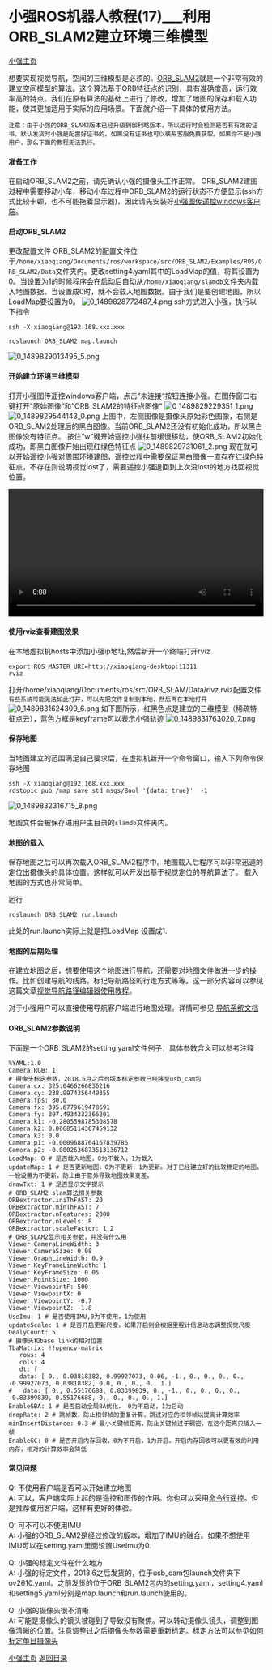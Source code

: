 # 小强ROS机器人教程(17)___利用ORB_SLAM2建立环境三维模型<br>
[小强主页](https://www.bwbot.org/products/xiaoqiang-4-pro)

想要实现视觉导航，空间的三维模型是必须的。[ORB_SLAM2](https://github.com/raulmur/ORB_SLAM2)就是一个非常有效的建立空间模型的算法。这个算法基于ORB特征点的识别，具有准确度高，运行效率高的特点。我们在原有算法的基础上进行了修改，增加了地图的保存和载入功能，使其更加适用于实际的应用场景。下面就介绍一下具体的使用方法。

`注意：由于小强的ORB_SLAM2版本已经升级到伽利略版本，所以运行时会检测是否有有效的证书。默认发货时小强是配置好证书的。如果没有证书也可以联系客服免费获取。如果你不是小强用户，那么下面的教程无法执行。`

#### 准备工作
在启动ORB_SLAM2之前，请先确认小强的摄像头工作正常。
ORB_SLAM2建图过程中需要移动小车，移动小车过程中ORB_SLAM2的运行状态不方便显示(ssh方式比较卡顿，也不可能拖着显示器)，因此请先安装好[小强图传遥控windows客户端](http://community.bwbot.org/topic/163)。

#### 启动ORB_SLAM2
更改配置文件
ORB_SLAM2的配置文件位于```/home/xiaoqiang/Documents/ros/workspace/src/ORB_SLAM2/Examples/ROS/ORB_SLAM2/Data```文件夹内。更改setting4.yaml其中的LoadMap的值，将其设置为0。当设置为1的时候程序会在启动后自动从```/home/xiaoqiang/slamdb```文件夹内载入地图数据。当设置成0时，就不会载入地图数据。由于我们是要创建地图，所以LoadMap要设置为0。
![0_1489828772487_4.png](http://community.bwbot.org/assets/uploads/files/1489828766378-4-resized.png) 
ssh方式进入小强，执行以下指令
```
ssh -X xiaoqiang@192.168.xxx.xxx

roslaunch ORB_SLAM2 map.launch

```
![0_1489829013495_5.png](http://community.bwbot.org/assets/uploads/files/1489829007166-5-resized.png) 

#### 开始建立环境三维模型
打开小强图传遥控windows客户端，点击“未连接“按钮连接小强。在图传窗口右键打开”原始图像“和”ORB_SLAM2的特征点图像“
![0_1489829229351_1.png](http://community.bwbot.org/assets/uploads/files/1489829223150-1-resized.png) 
![0_1489829544143_0.png](http://community.bwbot.org/assets/uploads/files/1489829538993-0-resized.png) 
上图中，左侧图像是摄像头原始彩色图像，右侧是ORB_SLAM2处理后的黑白图像。当前ORB_SLAM2还没有初始化成功，所以黑白图像没有特征点。
按住”w”键开始遥控小强往前缓慢移动，使ORB_SLAM2初始化成功，即黑白图像开始出现红绿色特征点
![0_1489829731061_2.png](http://community.bwbot.org/assets/uploads/files/1489829726642-2-resized.png) 
现在就可以开始遥控小强对周围环境建图，遥控过程中需要保证黑白图像一直存在红绿色特征点，不存在则说明视觉lost了，需要遥控小强退回到上次没lost的地方找回视觉位置。

<video  src="http://139.199.64.153/media/docs/nav/videos/nav-map.mp4" controls  width="100%"></video>

#### 使用rviz查看建图效果
在本地虚拟机hosts中添加小强ip地址,然后新开一个终端打开rviz
```
export ROS_MASTER_URI=http://xiaoqiang-desktop:11311
rviz
```
打开/home/xiaoqiang/Documents/ros/src/ORB_SLAM/Data/rivz.rviz配置文件
`有些系统可能无法如此打开，可以先把文件复制到本地，然后再在本地打开`
![0_1489831624309_6.png](http://community.bwbot.org/assets/uploads/files/1489831618184-6-resized.png) 
如下图所示，红黑色点是建立的三维模型（稀疏特征点云），蓝色方框是keyframe可以表示小强轨迹
![0_1489831763020_7.png](http://community.bwbot.org/assets/uploads/files/1489831756767-7-resized.png) 
#### 保存地图
当地图建立的范围满足自己要求后，在虚拟机新开一个命令窗口，输入下列命令保存地图
```
ssh -X xiaoqiang@192.168.xxx.xxx
rostopic pub /map_save std_msgs/Bool '{data: true}'  -1
```

![0_1489832316715_8.png](http://community.bwbot.org/assets/uploads/files/1489832310500-8-resized.png) 

地图文件会被保存进用户主目录的```slamdb```文件夹内。

#### 地图的载入
保存地图之后可以再次载入ORB_SLAM2程序中。地图载入后程序可以非常迅速的定位出摄像头的具体位置。这样就可以开发出基于视觉定位的导航算法了。
载入地图的方式也非常简单。

运行

```
roslaunch ORB_SLAM2 run.launch
```
此处的run.launch实际上就是把LoadMap 设置成1.

#### 地图的后期处理
在建立地图之后，想要使用这个地图进行导航，还需要对地图文件做进一步的操作。比如创建导航的线路，标记导航路径的行走方式等等。这一部分内容可以参见这篇文章[视觉导航路径编辑器使用教程](http://community.bwbot.org/topic/57/%E8%A7%86%E8%A7%89%E5%AF%BC%E8%88%AA%E8%B7%AF%E5%BE%84%E7%BC%96%E8%BE%91%E5%99%A8%E4%BD%BF%E7%94%A8%E6%95%99%E7%A8%8B)。

对于小强用户可以直接使用导航客户端进行地图处理。详情可参见 [导航系统文档](https://doc.bwbot.org/books-online/galileo-servicebot-doc/nav.html#start)

#### ORB_SLAM2参数说明

下面是一个ORB_SLAM2的setting.yaml文件例子，具体参数含义可以参考注释

```
%YAML:1.0
Camera.RGB: 1 
# 摄像头标定参数，2018.6月之后的版本标定参数已经移至usb_cam包
Camera.cx: 325.0466266836216
Camera.cy: 238.9974356449355
Camera.fps: 30.0
Camera.fx: 395.6779619478691
Camera.fy: 397.4934332366201
Camera.k1: -0.2805598785308578
Camera.k2: 0.06685114307459132
Camera.k3: 0.0
Camera.p1: -0.0009688764167839786
Camera.p2: -0.0002636873513136712
LoadMap: 0 # 是否载入地图，0为不载入，1为载入
updateMap: 1 # 是否更新地图，0为不更新，1为更新。对于已经建立好的比较稳定的地图，一般设置为不更新。防止由于意外导致地图效果变差。
drawTxt: 1 # 是否显示文字提示
# ORB_SLAM2 slam算法相关参数
ORBextractor.iniThFAST: 20 
ORBextractor.minThFAST: 7
ORBextractor.nFeatures: 2000
ORBextractor.nLevels: 8
ORBextractor.scaleFactor: 1.2
# ORB_SLAM2显示相关参数，并没有什么用
Viewer.CameraLineWidth: 3
Viewer.CameraSize: 0.08
Viewer.GraphLineWidth: 0.9
Viewer.KeyFrameLineWidth: 1
Viewer.KeyFrameSize: 0.05
Viewer.PointSize: 1000
Viewer.ViewpointF: 500
Viewer.ViewpointX: 0
Viewer.ViewpointY: -0.7
Viewer.ViewpointZ: -1.8
UseImu: 1 # 是否使用IMU,0为不使用，1为使用
updateScale: 1 # 是否开启更新尺度，如果开启则会根据里程计信息动态调整视觉尺度
DealyCount: 5 
# 摄像头和base link的相对位置
TbaMatrix: !!opencv-matrix
   rows: 4
   cols: 4
   dt: f
   data: [ 0., 0.03818382, 0.99927073, 0.06, -1., 0., 0., 0., 0., -0.99927073, 0.03818382, 0.0, 0., 0., 0., 1.]
#   data: [ 0., 0.55176688, 0.83399839, 0., -1., 0., 0., 0., 0., -0.83399839, 0.55176688, 0., 0., 0., 0., 1.]
EnableGBA: 1 # 是否启动全局BA优化， 0为不启动，1为启动
dropRate: 2 # 跳帧数，防止相邻帧的重复计算，跳过对应的相邻帧以提高计算效率
minInsertDistance: 0.3 # 最小关键帧距离，防止关键帧过于稠密，在这个距离只插入一帧
EnableGC: 0 # 是否开启内存回收，0为不开启，1为开启。开启内存回收可以更有效的利用内存，相对的计算效率会降低
```


#### 常见问题

Q: 不使用客户端是否可以开始建立地图<br>A: 可以，客户端实际上起的是遥控和图传的作用。你也可以采用[命令行遥控](https://community.bwbot.org/topic/26/)。但是推荐使用客户端，这样有更好的体验。

Q: 可不可以不使用IMU<br>A: 小强的ORB_SLAM2是经过修改的版本，增加了IMU的融合。如果不想使用IMU可以在setting.yaml里面设置UseImu为0.

Q: 小强的标定文件在什么地方<br>A: 小强的标定文件，2018.6之后发货的，位于usb_cam包launch文件夹下ov2610.yaml。之前发货的位于ORB_SLAM2包内的setting.yaml，setting4.yaml 和setting5.yaml分别是map.launch和run.launch使用的。

Q: 小强的摄像头很不清晰<br>A: 可能是摄像头的镜头被碰到了导致没有聚焦。可以转动摄像头镜头，调整到图像清晰的位置。注意调整过之后摄像头参数需要重新标定。标定方法可以参见[如何标定单目摄像头](https://community.bwbot.org/topic/486)

[小强主页](https://www.bwbot.org/products/xiaoqiang-4-pro)
[返回目录](https://community.bwbot.org/topic/110)
